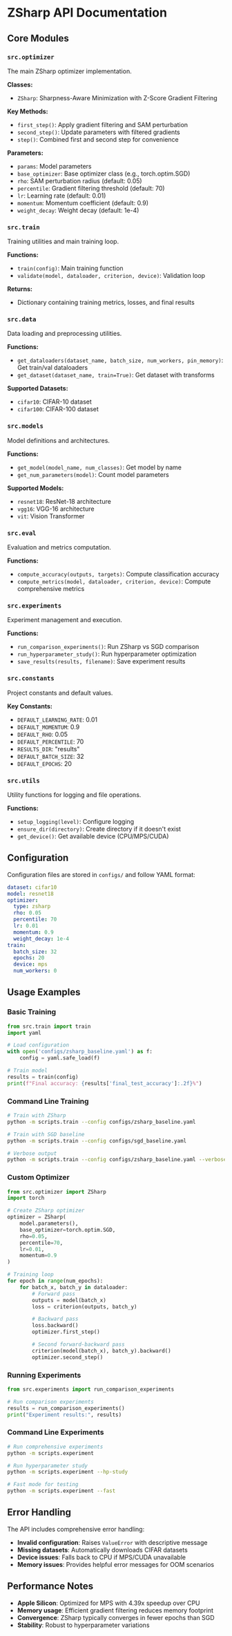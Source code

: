 # ZSharp API Documentation

## Core Modules

### `src.optimizer`
The main ZSharp optimizer implementation.

**Classes:**
- `ZSharp`: Sharpness-Aware Minimization with Z-Score Gradient Filtering

**Key Methods:**
- `first_step()`: Apply gradient filtering and SAM perturbation
- `second_step()`: Update parameters with filtered gradients
- `step()`: Combined first and second step for convenience

**Parameters:**
- `params`: Model parameters
- `base_optimizer`: Base optimizer class (e.g., torch.optim.SGD)
- `rho`: SAM perturbation radius (default: 0.05)
- `percentile`: Gradient filtering threshold (default: 70)
- `lr`: Learning rate (default: 0.01)
- `momentum`: Momentum coefficient (default: 0.9)
- `weight_decay`: Weight decay (default: 1e-4)

### `src.train`
Training utilities and main training loop.

**Functions:**
- `train(config)`: Main training function
- `validate(model, dataloader, criterion, device)`: Validation loop

**Returns:**
- Dictionary containing training metrics, losses, and final results

### `src.data`
Data loading and preprocessing utilities.

**Functions:**
- `get_dataloaders(dataset_name, batch_size, num_workers, pin_memory)`: Get train/val dataloaders
- `get_dataset(dataset_name, train=True)`: Get dataset with transforms

**Supported Datasets:**
- `cifar10`: CIFAR-10 dataset
- `cifar100`: CIFAR-100 dataset

### `src.models`
Model definitions and architectures.

**Functions:**
- `get_model(model_name, num_classes)`: Get model by name
- `get_num_parameters(model)`: Count model parameters

**Supported Models:**
- `resnet18`: ResNet-18 architecture
- `vgg16`: VGG-16 architecture
- `vit`: Vision Transformer

### `src.eval`
Evaluation and metrics computation.

**Functions:**
- `compute_accuracy(outputs, targets)`: Compute classification accuracy
- `compute_metrics(model, dataloader, criterion, device)`: Compute comprehensive metrics

### `src.experiments`
Experiment management and execution.

**Functions:**
- `run_comparison_experiments()`: Run ZSharp vs SGD comparison
- `run_hyperparameter_study()`: Run hyperparameter optimization
- `save_results(results, filename)`: Save experiment results

### `src.constants`
Project constants and default values.

**Key Constants:**
- `DEFAULT_LEARNING_RATE`: 0.01
- `DEFAULT_MOMENTUM`: 0.9
- `DEFAULT_RHO`: 0.05
- `DEFAULT_PERCENTILE`: 70
- `RESULTS_DIR`: "results"
- `DEFAULT_BATCH_SIZE`: 32
- `DEFAULT_EPOCHS`: 20

### `src.utils`
Utility functions for logging and file operations.

**Functions:**
- `setup_logging(level)`: Configure logging
- `ensure_dir(directory)`: Create directory if it doesn't exist
- `get_device()`: Get available device (CPU/MPS/CUDA)

## Configuration

Configuration files are stored in `configs/` and follow YAML format:

```yaml
dataset: cifar10
model: resnet18
optimizer:
  type: zsharp
  rho: 0.05
  percentile: 70
  lr: 0.01
  momentum: 0.9
  weight_decay: 1e-4
train:
  batch_size: 32
  epochs: 20
  device: mps
  num_workers: 0
```

## Usage Examples

### Basic Training

```python
from src.train import train
import yaml

# Load configuration
with open('configs/zsharp_baseline.yaml') as f:
    config = yaml.safe_load(f)

# Train model
results = train(config)
print(f"Final accuracy: {results['final_test_accuracy']:.2f}%")
```

### Command Line Training

```bash
# Train with ZSharp
python -m scripts.train --config configs/zsharp_baseline.yaml

# Train with SGD baseline
python -m scripts.train --config configs/sgd_baseline.yaml

# Verbose output
python -m scripts.train --config configs/zsharp_baseline.yaml --verbose
```

### Custom Optimizer

```python
from src.optimizer import ZSharp
import torch

# Create ZSharp optimizer
optimizer = ZSharp(
    model.parameters(),
    base_optimizer=torch.optim.SGD,
    rho=0.05,
    percentile=70,
    lr=0.01,
    momentum=0.9
)

# Training loop
for epoch in range(num_epochs):
    for batch_x, batch_y in dataloader:
        # Forward pass
        outputs = model(batch_x)
        loss = criterion(outputs, batch_y)

        # Backward pass
        loss.backward()
        optimizer.first_step()

        # Second forward-backward pass
        criterion(model(batch_x), batch_y).backward()
        optimizer.second_step()
```

### Running Experiments

```python
from src.experiments import run_comparison_experiments

# Run comparison experiments
results = run_comparison_experiments()
print("Experiment results:", results)
```

### Command Line Experiments

```bash
# Run comprehensive experiments
python -m scripts.experiment

# Run hyperparameter study
python -m scripts.experiment --hp-study

# Fast mode for testing
python -m scripts.experiment --fast
```

## Error Handling

The API includes comprehensive error handling:

- **Invalid configuration**: Raises `ValueError` with descriptive message
- **Missing datasets**: Automatically downloads CIFAR datasets
- **Device issues**: Falls back to CPU if MPS/CUDA unavailable
- **Memory issues**: Provides helpful error messages for OOM scenarios

## Performance Notes

- **Apple Silicon**: Optimized for MPS with 4.39x speedup over CPU
- **Memory usage**: Efficient gradient filtering reduces memory footprint
- **Convergence**: ZSharp typically converges in fewer epochs than SGD
- **Stability**: Robust to hyperparameter variations

